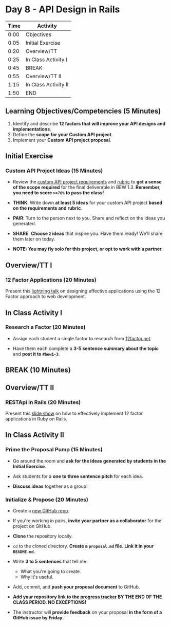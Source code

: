 # Day 8 - API Design in Rails

| Time | Activity             |
| ---- | -------------------- |
| 0:00 | Objectives           |
| 0:05 | Initial Exercise     |
| 0:20 | Overview/TT          |
| 0:25 | In Class Activity I  |
| 0:45 | BREAK                |
| 0:55 | Overview/TT II       |
| 1:15 | In Class Activity II |
| 1:50 | END                  |

## Learning Objectives/Competencies (5 Minutes)

1. Identify and describe **12 factors that will improve your API designs and implementations**.
1. Define the **scope for your Custom API project**.
1. Implement your **Custom API project proposal**.

## Initial Exercise

### Custom API Project Ideas (15 Minutes)

- Review the [custom API project requirements](../Projects/custom-api-requirements.md) and [rubric](../Projects/custom-api-rubric.md) to **get a sense of the scope required** for the final deliverable in BEW 1.3. **Remember, you need to score `>=70%` to pass the class!**

- **THINK**: Write down **at least 5 ideas** for your custom API project **based on the requirements and rubric**.

- **PAIR**: Turn to the person next to you. Share and reflect on the ideas you generated.

- **SHARE**. **Choose `2` ideas** that inspire you. Have them ready! We'll share them later on today.

- **NOTE: You may fly solo for this project, or opt to work with a partner.**

## Overview/TT I

### 12 Factor Applications (20 Minutes)

Present this [lightning talk](12factor-lightning.pdf) on designing effective applications using the 12 Factor approach to web development.

## In Class Activity I

### Research a Factor (20 Minutes)

- Assign each student a single factor to research from [12factor.net](https://12factor.net).

- Have them each complete a **3-5 sentence summary about the topic** and **post it to `#bew1-3`**.

## BREAK (10 Minutes)

## Overview/TT II

### RESTApi in Rails (20 Minutes)

Present this [slide show](https://rubygarage.github.io/slides/api) on how to effectively implement 12 factor applications in Ruby on Rails.

## In Class Activity II

### Prime the Proposal Pump (15 Minutes)

- Go around the room and **ask for the ideas generated by students in the Initial Exercise**.

- Ask students for a **one to three sentence pitch** for each idea.

- **Discuss ideas** together as a group!

### Initialize & Propose (20 Minutes)

- Create a [new GitHub repo](https://github.com/new).

- If you're working in pairs, **invite your partner as a collaborator** for the project on GitHub.

- **Clone** the repository locally.

- `cd` to the cloned directory. **Create a `proposal.md` file. Link it in your `README.md`**.

- Write **3 to 5 sentences** that tell me:
  - What you're going to create.
  - Why it's useful.

- Add, commit, and **push your proposal document** to GitHub.

- **Add your repository link to the [progress tracker](https://make.sc/trackbew1.3) BY THE END OF THE CLASS PERIOD. NO EXCEPTIONS!**

- The instructor will **provide feedback** on your proposal **in the form of a GitHub issue by Friday**.
